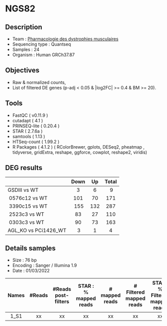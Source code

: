 # NGS82

## Description

- Team : [Pharmacologie des dystrophies musculaires](https://www.istem.eu/randd/pharmacologie-des-dystrophies-musculaires/) 
- Sequencing type : Quantseq
- Samples : 24
- Organism : Human GRCh37.87

## Objectives  

- Raw & normalized counts, 
- List of filtered DE genes (p-adj < 0.05 & |log2FC| >= 0.4 & BM >= 20). 

## Tools 

- FastQC ( v0.11.9 ) 
- cutadapt ( 4.1 ) 
- PRINSEQ-lite ( 0.20.4 ) 
- STAR ( 2.7.6a ) 
- samtools ( 1.13 )  
- HTSeq-count ( 1.99.2 ) 
- R Packages ( 4.1.2 ) 
( RColorBrewer, gplots, DESeq2, pheatmap , tidyverse, gridExtra, reshape, ggforce, cowplot, reshape2, viridis)

## DEG results 


|  | Down  | Up | Total |
| :------------------------- | :----:  | :----: | :----: |
| GSDIII vs WT | 3 | 6 | 9 |
| 0576c12 vs WT | 101 | 70 | 171 |
| 3390c15 vs WT | 155 | 132 | 287 |
| 2523c3 vs WT | 83 | 27 | 110 |
| 0303c3 vs WT | 90 | 73 | 163 |
| AGL_KO vs PCi1426_WT | 3 | 1 | 4 |



## Details samples 

- Size : 76 bp  
- Encoding : Sanger / Illumina 1.9 
- Date : 01/03/2022 

| Names | #Reads  | #Reads post-filters | STAR : % mapped reads  | # mapped reads | # Filtered mapped reads | STAR : % Filtered mapped reads |
| :----: | :--------:  | :--------: | :----:  | :--------: | :--------: | :----: |
| 1_S1 | xx | xx | xx | xx | xx | xx |

